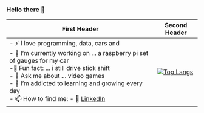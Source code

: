 ### Hello there 👋

| First Header  | Second Header |
| ------------- | ------------- |
| - :zap: I love programming, data, cars and <br />- 🔭 I’m currently working on ... a raspberry pi set of gauges for my car<br />-🤔 Fun fact: ... i still drive stick shift<br />- 💬 Ask me about ... video games<br />- 🌱 I’m addicted to learning and growing every day<br />- 📫 How to find me: - :office: [LinkedIn](https://www.linkedin.com/in/jeremy-boron/)| [![Top Langs](https://github-readme-stats.vercel.app/api/top-langs/?username=hitmanof44th&layout=compact&theme=onedark)](https://github.com/hitmanof44th/github-readme-stats)  |



<!--
**hitmanof44th/hitmanof44th** is a ✨ _special_ ✨ repository because its `README.md` (this file) appears on your GitHub profile.
Here are some ideas to get you started:

- 🔭 I’m currently working on ...
- 🌱 I’m currently learning ...
- 👯 I’m looking to collaborate on ...
- 🤔 I’m looking for help with ...
- 💬 Ask me about ...
- 📫 How to reach me: ...
- 😄 Pronouns: ...
- ⚡ Fun fact: ...
-->
